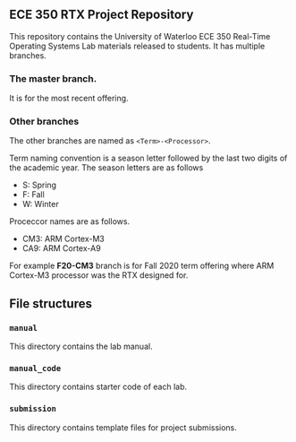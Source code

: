 ## ECE 350 RTX Project Repository

This repository contains the University of Waterloo ECE 350 Real-Time Operating Systems Lab materials released to students. It has multiple branches. 

### The master branch.
It is for the most recent offering. 

### Other branches 
The other branches are named as `<Term>-<Processor>`. 

Term naming convention is a season letter followed by the last two digits of the academic year. The season letters are as follows 

* S: Spring
* F: Fall
* W: Winter

Proceccor names are as follows.

* CM3: ARM Cortex-M3
* CA9: ARM Cortex-A9


For example **F20-CM3** branch is for Fall 2020 term offering where ARM Cortex-M3 processor was the RTX designed for. 

## File structures
### `manual`
This directory contains the lab manual.

### `manual_code`
This directory contains starter code of each lab.

### `submission`
This directory contains template files for project submissions.
